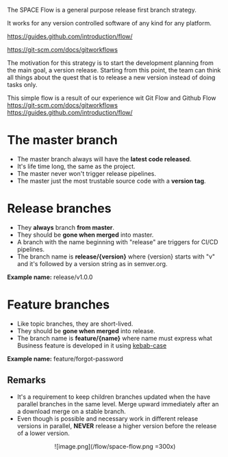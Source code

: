 The SPACE Flow is a general purpose release first branch strategy.

It works for any version controlled software of any kind for any platform.

https://guides.github.com/introduction/flow/

https://git-scm.com/docs/gitworkflows

The motivation for this strategy is to start the development planning from the main goal, a version release.
Starting from this point, the team can think all things about the quest that is to release a new version instead of doing tasks only.

This simple flow is a result of our experience wit Git Flow and Github Flow
https://git-scm.com/docs/gitworkflows
https://guides.github.com/introduction/flow/

# **The master branch**

- The master branch always will have the **latest code released**.
- It's life time long, the same as the project.
- The master never won't trigger release pipelines. 
- The master just the most trustable source code with a **version tag**.

# **Release branches**
- They **always** branch **from master**.
- They should be **gone when merged** into master.
- A branch with the name beginning with "release" are triggers for CI/CD pipelines.
- The branch name is **release/{version}** where {version} starts with "v" and it's followed by a version string as in semver.org. 

**Example name:** release/v1.0.0

# **Feature branches**
- Like topic branches, they are short-lived.
- They should be **gone when merged** into release.
- The branch name is **feature/{name}** where name must express what Business feature is developed in it using [kebab-case](https://medium.com/better-programming/string-case-styles-camel-pascal-snake-and-kebab-case-981407998841)

**Example name:** feature/forgot-password

## **Remarks**
- It's a requirement to keep children branches updated when the have parallel branches in the same level. Merge upward immediately after an a download merge on a stable branch.
- Even though is possible and necessary work in different release versions in parallel, **NEVER** release a higher version before the release of a lower version.

<center>

![image.png](/flow/space-flow.png =300x)

</center>

<!--
gitgraph

const graphContainer = document.getElementById("graph-container");
 
const options = {
  orientation : "vertical-reverse",
                mode: "compact"
};

// Instantiate the graph.
const gitgraph = GitgraphJS.createGitgraph(graphContainer, options);

// Simulate git commands with Gitgraph API.
const master = gitgraph.branch("master");
master.commit("Initial commit");

//release
const release = gitgraph.branch("release/v0.0.1");
release.commit("Release branch created");
release.tag("release/v0.0.1");

//feature1
const feature1 = release.branch("feature/chat");
feature1.commit("Feature branch created");
feature1.tag("feature/chat");
feature1.commit("Commit1");

//feature2
const feature2 = release.branch("feature/blog");
feature2.commit("Feature branch created");
feature2.tag("feature/blog");

//interpolation
feature1.commit("Commit2");

release.merge(feature1, "chat merged into release");

feature2.merge(release, "release merged into blog");

feature2.commit("Commit1");
feature2.commit("Commit2");




release.merge(feature2, "blog merged into release");

master.merge(release, "release/v0.0.1 merged into release");
master.tag("v0.0.1");
/*
const aFeature = gitgraph.branch("a-feature");
aFeature
  .commit("Make it work")
  .commit({ subject: "Make it right", hash: "test" })
  .commit("Make it fast");

release.merge(aFeature);
release.commit("Prepare v1");

master.merge(release).tag("v1.0.0");
*/

-->
